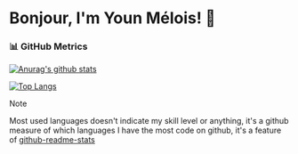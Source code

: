 # Bonjour, I'm Youn Mélois! 👋

### 📊 GitHub Metrics

[![Anurag's github stats](https://github-readme-stats.vercel.app/api?username=sehnryr&include_all_commits=true&count_private=true&show_icons=true&bg_color=1f883d&title_color=fff&text_color=fff&icon_color=fff&border_color=1f232826&border_radius=6)](https://github.com/anuraghazra/github-readme-stats)

[![Top Langs](https://github-readme-stats.vercel.app/api/top-langs/?username=sehnryr&count_private=true&layout=compact&bg_color=1f883d&title_color=fff&text_color=fff&border_color=1f232826&border_radius=6)](https://github.com/anuraghazra/github-readme-stats)

> [!NOTE]
> Most used languages doesn't indicate my skill level or anything, it's a github measure of which languages I have the most code on github, it's a feature of [github-readme-stats](https://github.com/anuraghazra/github-readme-stats)
